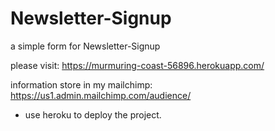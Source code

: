 # Newsletter-Signup
a simple form for Newsletter-Signup



please visit: https://murmuring-coast-56896.herokuapp.com/

information store in my mailchimp:
https://us1.admin.mailchimp.com/audience/

* use heroku to deploy the project.
